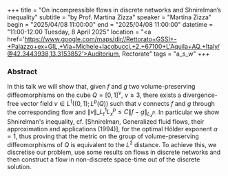 +++
title = "On incompressible flows in discrete networks and Shnirelman’s inequality"
subtitle = "by Prof. Martina Zizza"
speaker = "Martina Zizza"
begin = "2025/04/08  11:00:00"
end = "2025/04/08  11:00:00"
datetime = "11:00-12:00 Tuesday, 8 April 2025"
location = "<a href='https://www.google.com/maps/dir//Rettorato+GSSI+-+Palazzo+ex+GIL,+Via+Michele+Iacobucci,+2,+67100+L'Aquila+AQ,+Italy/@42.3443938,13.3153852'>Auditorium, Rectorate</a>"
tags = "a_s_w"
+++

### Abstract
In this talk we will show that, given $f$ and $g$ two volume-preserving diffeomorphisms on the cube $Q=[0,1]^\nu$, $\nu\geq 3$, there exists a divergence-free vector field $v\in L^1((0,1);L^p(Q))$ such that $v$ connects $f$ and $g$  through the corresponding flow and $\|v\|\_{L^1_t L^p_x}\leq C\|f-g\|_{L^p_x}$. In particular we show Shnirelman's inequality, cf. \[Shnirelman, Generalized fluid flows, their approximation and applications (1994)\], for the optimal Hölder exponent $\alpha=1$, thus proving that the metric on the group of volume-preserving diffeomorphisms of $Q$ is equivalent to the $L^2$ distance. To achieve this, we discretise our problem, use some results on flows in discrete networks and then construct a flow in non-discrete space-time out of the discrete solution.
